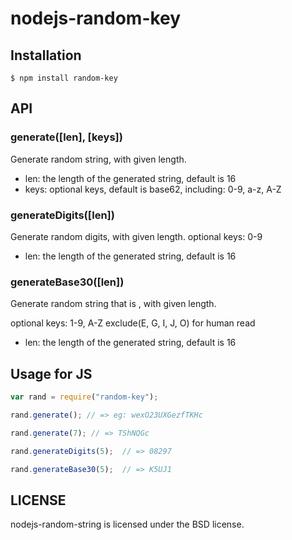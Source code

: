 # nodejs-random-key

## Installation

    $ npm install random-key

## API
### generate([len], [keys])
Generate random string, with given length.
* len: the length of the generated string, default is 16
* keys: optional keys, default is base62, including: 0-9, a-z, A-Z

### generateDigits([len])
Generate random digits, with given length. optional keys: 0-9
* len: the length of the generated string, default is 16

### generateBase30([len])
Generate random string that is , with given length.

optional keys: 1-9, A-Z exclude(E, G, I, J, O) for human read

* len: the length of the generated string, default is 16

## Usage for JS

```javascript
var rand = require("random-key");

rand.generate(); // => eg: wexO23UXGezfTKHc

rand.generate(7); // => TShNQGc

rand.generateDigits(5);  // => 08297

rand.generateBase30(5);  // => K5UJ1
```

## LICENSE

nodejs-random-string is licensed under the BSD license.
